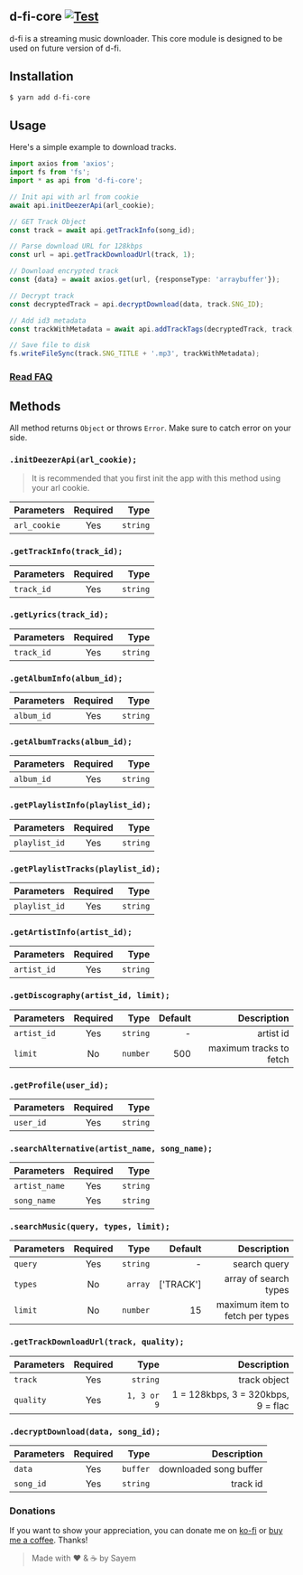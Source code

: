 ## d-fi-core [![Test](https://github.com/d-fi/d-fi-core/workflows/Test/badge.svg)](https://github.com/d-fi/d-fi-core/actions)

d-fi is a streaming music downloader. This core module is designed to be used on future version of d-fi.

## Installation

```bash
$ yarn add d-fi-core
```

## Usage

Here's a simple example to download tracks.

```ts
import axios from 'axios';
import fs from 'fs';
import * as api from 'd-fi-core';

// Init api with arl from cookie
await api.initDeezerApi(arl_cookie);

// GET Track Object
const track = await api.getTrackInfo(song_id);

// Parse download URL for 128kbps
const url = api.getTrackDownloadUrl(track, 1);

// Download encrypted track
const {data} = await axios.get(url, {responseType: 'arraybuffer'});

// Decrypt track
const decryptedTrack = api.decryptDownload(data, track.SNG_ID);

// Add id3 metadata
const trackWithMetadata = await api.addTrackTags(decryptedTrack, track, false, 500);

// Save file to disk
fs.writeFileSync(track.SNG_TITLE + '.mp3', trackWithMetadata);
```

### [Read FAQ](https://github.com/d-fi/d-fi-core/blob/master/docs/faq.md)

## Methods

All method returns `Object` or throws `Error`. Make sure to catch error on your side.

### `.initDeezerApi(arl_cookie);`

> It is recommended that you first init the app with this method using your arl cookie.

| Parameters   | Required |     Type |
| ------------ | :------: | -------: |
| `arl_cookie` |   Yes    | `string` |

### `.getTrackInfo(track_id);`

| Parameters | Required |     Type |
| ---------- | :------: | -------: |
| `track_id` |   Yes    | `string` |

### `.getLyrics(track_id);`

| Parameters | Required |     Type |
| ---------- | :------: | -------: |
| `track_id` |   Yes    | `string` |

### `.getAlbumInfo(album_id);`

| Parameters | Required |     Type |
| ---------- | :------: | -------: |
| `album_id` |   Yes    | `string` |

### `.getAlbumTracks(album_id);`

| Parameters | Required |     Type |
| ---------- | :------: | -------: |
| `album_id` |   Yes    | `string` |

### `.getPlaylistInfo(playlist_id);`

| Parameters    | Required |     Type |
| ------------- | :------: | -------: |
| `playlist_id` |   Yes    | `string` |

### `.getPlaylistTracks(playlist_id);`

| Parameters    | Required |     Type |
| ------------- | :------: | -------: |
| `playlist_id` |   Yes    | `string` |

### `.getArtistInfo(artist_id);`

| Parameters  | Required |     Type |
| ----------- | :------: | -------: |
| `artist_id` |   Yes    | `string` |

### `.getDiscography(artist_id, limit);`

| Parameters  | Required |     Type | Default |             Description |
| ----------- | :------: | -------: | ------: | ----------------------: |
| `artist_id` |   Yes    | `string` |       - |               artist id |
| `limit`     |    No    | `number` |     500 | maximum tracks to fetch |

### `.getProfile(user_id);`

| Parameters | Required |     Type |
| ---------- | :------: | -------: |
| `user_id`  |   Yes    | `string` |

### `.searchAlternative(artist_name, song_name);`

| Parameters    | Required |     Type |
| ------------- | :------: | -------: |
| `artist_name` |   Yes    | `string` |
| `song_name`   |   Yes    | `string` |

### `.searchMusic(query, types, limit);`

| Parameters | Required |     Type |   Default |                     Description |
| ---------- | :------: | -------: | --------: | ------------------------------: |
| `query`    |   Yes    | `string` |         - |                    search query |
| `types`    |    No    |  `array` | ['TRACK'] |           array of search types |
| `limit`    |    No    | `number` |        15 | maximum item to fetch per types |

### `.getTrackDownloadUrl(track, quality);`

| Parameters | Required |        Type |                        Description |
| ---------- | :------: | ----------: | ---------------------------------: |
| `track`    |   Yes    |    `string` |                       track object |
| `quality`  |   Yes    | `1, 3 or 9` | 1 = 128kbps, 3 = 320kbps, 9 = flac |

### `.decryptDownload(data, song_id);`

| Parameters | Required |     Type |            Description |
| ---------- | :------: | -------: | ---------------------: |
| `data`     |   Yes    | `buffer` | downloaded song buffer |
| `song_id`  |   Yes    | `string` |               track id |

### Donations

If you want to show your appreciation, you can donate me on [ko-fi](https://ko-fi.com/Z8Z5KDA6) or [buy me a coffee](https://www.buymeacoffee.com/sayem). Thanks!

> Made with :heart: & :coffee: by Sayem
